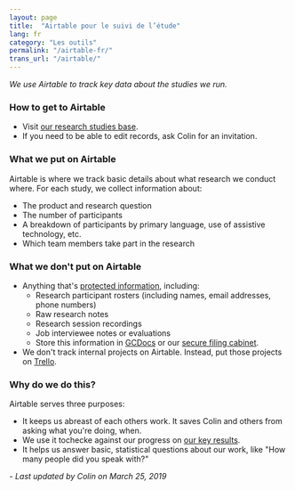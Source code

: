 ```yaml
---
layout: page
title:  "Airtable pour le suivi de l’étude"
lang: fr
category: "Les outils"
permalink: "/airtable-fr/"
trans_url: "/airtable/"
---
```


*We use Airtable to track key data about the studies we run.*

### How to get to Airtable
- Visit [our research studies base](https://airtable.com/shrlghN7jPJCj7lbf).
- If you need to be able to edit records, ask Colin for an invitation.

### What we put on Airtable
Airtable is where we track basic details about what research we conduct where. For each study, we collect information about:
- The product and research question
- The number of participants
- A breakdown of participants by primary language, use of assistive technology, etc.
- Which team members take part in the research

### What we don't put on Airtable
- Anything that's [protected information]({{site.baseurl}}/privacy), including:
    - Research participant rosters (including names, email addresses, phone numbers)
    - Raw research notes
    - Research session recordings
    - Job interviewee notes or evaluations
    - Store this information in [GCDocs]({{site.baseurl}}/gc-docs) or our [secure filing cabinet]({{site.baseurl}}/protected-files). 
- We don't track internal projects on Airtable. Instead, put those projects on [Trello]({{site.baseurl}}/trello).

### Why do we do this?
Airtable serves three purposes:
- It keeps us abreast of each others work. It saves Colin and others from asking what you're doing, when.
- We use it tochecke against our progress on [our key results]({{site.baseurl}}/vision-objectives).
- It helps us answer basic, statistical questions about our work, like "How many people did you speak with?"

_- Last updated by Colin on March 25, 2019_